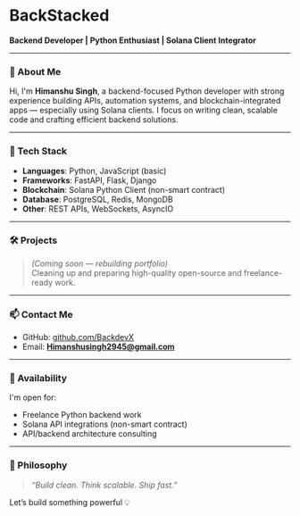 # BackStacked

**Backend Developer | Python Enthusiast | Solana Client Integrator**

---

### 👋 About Me

Hi, I'm **Himanshu Singh**, a backend-focused Python developer with strong experience building APIs, automation systems, and blockchain-integrated apps — especially using Solana clients. I focus on writing clean, scalable code and crafting efficient backend solutions.

---

### 💼 Tech Stack

- **Languages**: Python, JavaScript (basic)
- **Frameworks**: FastAPI, Flask, Django
- **Blockchain**: Solana Python Client (non-smart contract)
- **Database**: PostgreSQL, Redis, MongoDB
- **Other**: REST APIs, WebSockets, AsyncIO

---

### 🛠 Projects

> *(Coming soon — rebuilding portfolio)*  
> Cleaning up and preparing high-quality open-source and freelance-ready work.

---

### 📫 Contact Me

- GitHub: [github.com/BackdevX](https://github.com/BackStacked)
- Email: **Himanshusingh2945@gmail.com**

---

### 🚀 Availability

I'm open for:
- Freelance Python backend work
- Solana API integrations (non-smart contract)
- API/backend architecture consulting

---

### 🧠 Philosophy

> *“Build clean. Think scalable. Ship fast.”*

Let’s build something powerful 💡
